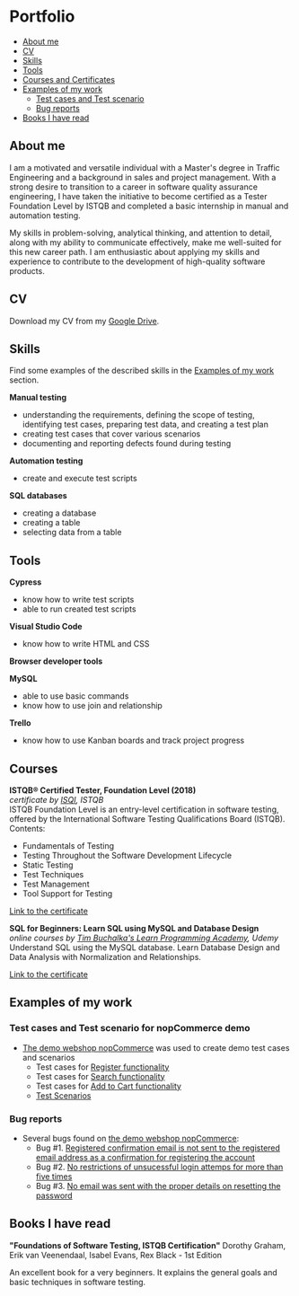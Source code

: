 # Portfolio
- [About me](#about-me)
- [CV](#cv)
- [Skills](#skills)
- [Tools](#tools)
- [Courses and Certificates](#courses)
- [Examples of my work](#examples-of-my-work)
  * [Test cases and Test scenario](#test-cases-and-work-in-testrail)
  * [Bug reports](#bug-reports-and-work-in-jira)
- [Books I have read](#books-i-have-read)

## About me

I am a motivated and versatile individual with a Master's degree in Traffic Engineering and a background in sales and project management. With a strong desire to transition to a career in software quality assurance engineering, I have taken the initiative to become certified as a Tester Foundation Level by ISTQB and completed a basic internship in manual and automation testing. 

My skills in problem-solving, analytical thinking, and attention to detail, along with my ability to communicate effectively, make me well-suited for this new career path. I am enthusiastic about applying my skills and experience to contribute to the development of high-quality software products.

## CV
Download my CV from my [Google Drive](https://drive.google.com/file/d/1XVx_gbbOKYxNYVrF3IpKDB_1ZI-jv948/view?usp=sharing).

## Skills

Find some examples of the described skills in the [Examples of my work](#examples-of-my-work) section.

__Manual testing__
  * understanding the requirements, defining the scope of testing, identifying test cases, preparing test data, and creating a test plan
  * creating test cases that cover various scenarios
  * documenting and reporting defects found during testing

__Automation testing__
  * create and execute test scripts

__SQL databases__
  * creating a database
  * creating a table
  * selecting data from a table

## Tools

__Cypress__
  * know how to write test scripts
  * able to run created test scripts

__Visual Studio Code__
  * know how to write HTML and CSS

__Browser developer tools__

__MySQL__
  * able to use basic commands
  * know how to use join and relationship

__Trello__
  * know how to use Kanban boards and track project progress

## Courses

__ISTQB® Certified Tester, Foundation Level (2018)__  
*certificate by [ISQI](https://zertdb.isqi.org/en/download/index/token/iP29%215%24j_R82%21%21duKHCC), ISTQB*  
ISTQB Foundation Level is an entry-level certification in software testing, offered by the International Software Testing Qualifications Board (ISTQB).
Contents:
* Fundamentals of Testing
* Testing Throughout the Software Development Lifecycle
* Static Testing
* Test Techniques
* Test Management
* Tool Support for Testing

[Link to the certificate](https://drive.google.com/file/d/1e4JdutcOqWVtFyhS2PaB-cT98Nl0nV3r/view?usp=sharing)  

__SQL for Beginners: Learn SQL using MySQL and Database Design__  
*online courses by [Tim Buchalka's Learn Programming Academy](https://www.udemy.com/course/sql-for-beginners-course/), Udemy*  
Understand SQL using the MySQL database. Learn Database Design and Data Analysis with Normalization and Relationships.

[Link to the certificate](https://drive.google.com/file/d/1qXAe05V3oonfj5pVlmusZhZFiCDUeTVm/view?usp=sharing)  


## Examples of my work

### Test cases and Test scenario for nopCommerce demo

- [The demo webshop nopCommerce](https://demo.nopcommerce.com/) was used to create demo test cases and scenarios
  * Test cases for [Register functionality](https://docs.google.com/spreadsheets/d/1-UGu41l_iPdWcQ9NnN8n06xH12KJhbH3/edit#gid=1129692559)
  * Test cases for [Search functionality](https://docs.google.com/spreadsheets/d/1-UGu41l_iPdWcQ9NnN8n06xH12KJhbH3/edit#gid=794207887)
  * Test cases for [Add to Cart functionality](https://docs.google.com/spreadsheets/d/1-UGu41l_iPdWcQ9NnN8n06xH12KJhbH3/edit#gid=273074434)
  * [Test Scenarios](https://docs.google.com/spreadsheets/d/1-UGu41l_iPdWcQ9NnN8n06xH12KJhbH3/edit#gid=1774201712)

### Bug reports 
- Several bugs found on [the demo webshop nopCommerce](https://demo.nopcommerce.com/):
  * Bug #1. [Registered confirmation email is not sent to the registered email address as a confirmation for registering the account](https://docs.google.com/spreadsheets/d/1-N1bfgKbfBSjunNpkAq853R8394ueWEx9sHFP84H4Bw/edit#gid=1784992029)
  * Bug #2. [No restrictions of unsucessful login attemps for more than five times](https://docs.google.com/spreadsheets/d/1-N1bfgKbfBSjunNpkAq853R8394ueWEx9sHFP84H4Bw/edit#gid=781544473)
  * Bug #3. [No email was sent with the proper details on resetting the password](https://docs.google.com/spreadsheets/d/1-N1bfgKbfBSjunNpkAq853R8394ueWEx9sHFP84H4Bw/edit#gid=685045445)

## Books I have read
__"Foundations of Software Testing, ISTQB Certification"__ Dorothy Graham, Erik van Veenendaal, Isabel Evans, Rex Black - 1st Edition

An excellent book for a very beginners. It explains the general goals and basic techniques in software testing.


